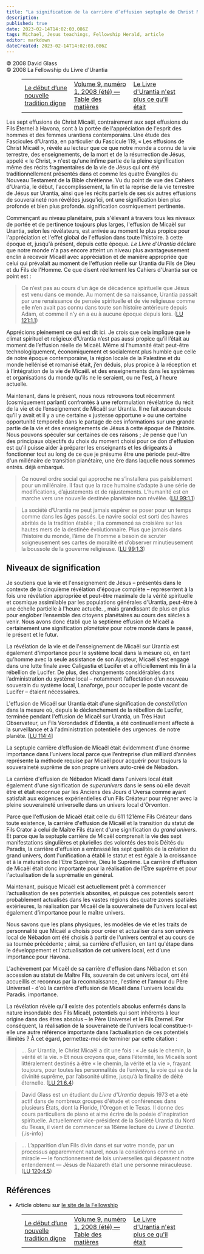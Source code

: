 ```yaml
---
title: "La signification de la carrière d’effusion septuple de Christ Micaël"
description: 
published: true
date: 2023-02-14T14:02:03.086Z
tags: Michael, Jesus teachings, Fellowship Herald, article
editor: markdown
dateCreated: 2023-02-14T14:02:03.086Z
---
```


<p class="v-card v-sheet theme--light grey lighten-3 px-2">© 2008 David Glass<br>© 2008 La Fellowship du Livre d'Urantia</p>
<figure class="table chapter-navigator">
  <table>
    <tbody>
      <tr>
        <td>
        <a href="/fr/article/The_Start_of_a_Worthy_New_Tradition">
          <span class="mdi mdi-arrow-left-drop-circle"></span><span class="pl-2">Le début d’une nouvelle tradition digne</span>
        </a>
        </td>
        <td>
        <a href="/fr/index/articles_herald#volume-9-numéro-1-2008-été">
          <span class="mdi mdi-book-open-variant"></span><span class="pl-2">Volume 9, numéro 1, 2008 (été) — Table des matières</span>
        </a>
        </td>
        <td>
        <a href="/fr/article/Halbert_Katzen/The_Urantia_Book_Is_Not_What_It_Used_To_Be">
          <span class="pr-2">Le Livre d'Urantia n'est plus ce qu'il était</span><span class="mdi mdi-arrow-right-drop-circle"></span>
        </a>
        </td>
      </tr>
    </tbody>
  </table>
</figure>



Les sept effusions de Christ Micaël, contrairement aux sept effusions du Fils Éternel à Havona, sont à la portée de l'appréciation de l'esprit des hommes et des femmes urantiens contemporains. Une étude des Fascicules d'Urantia, en particulier du Fascicule 119, « Les effusions de Christ Micaël », révèle au lecteur que ce que notre monde a connu de la vie terrestre, des enseignements, de la mort et de la résurrection de Jésus, appelé « le Christ, » n'est qu'une infime partie de la pleine signification même des récits fragmentaires de la vie de Jésus qui ont été traditionnellement présentés dans et comme les quatre Évangiles du Nouveau Testament de la Bible chrétienne. Vu du point de vue des Cahiers d'Urantia, le début, l'accomplissement, la fin et la reprise de la vie terrestre de Jésus sur Urantia, ainsi que les récits partiels de ses six autres effusions de souveraineté non révélées jusqu'ici, ont une signification bien plus profonde et bien plus profonde. signification cosmiquement pertinente. 

Commençant au niveau planétaire, puis s'élevant à travers tous les niveaux de portée et de pertinence toujours plus larges, l'effusion de Micaël sur Urantia, selon les révélateurs, est arrivée au moment le plus propice pour l'appréciation et l'effet global de l'effusion dans toute l'histoire. à cette époque et, jusqu'à présent, depuis cette époque. _Le Livre d'Urantia_ déclare que notre monde n'a pas encore atteint un niveau plus avantageusement enclin à recevoir Micaël avec appréciation et de manière appropriée que celui qui prévalait au moment de l'effusion réelle sur Urantia du Fils de Dieu et du Fils de l'Homme. Ce que disent réellement les Cahiers d'Urantia sur ce point est : 

> Ce n’est pas au cours d’un âge de décadence spirituelle que Jésus est venu dans ce monde. Au moment de sa naissance, Urantia passait par une renaissance de pensée spirituelle et de vie religieuse comme elle n’en avait pas connu dans toute son histoire antérieure depuis Adam, et comme il n’y en a eu à aucune époque depuis lors. (<a id="a17_332"></a>[LU 121:1.1](/fr/The_Urantia_Book/121#p1_1))

Apprécions pleinement ce qui est dit ici. Je crois que cela implique que le climat spirituel et religieux d’Urantia n’est pas aussi propice qu’il l’était au moment de l’effusion réelle de Micaël. Même si l’humanité était peut-être technologiquement, économiquement et socialement plus humble que celle de notre époque contemporaine, la région locale de la Palestine et du monde hellénisé et romanisé était, j’en déduis, plus propice à la réception et à l’intégration de la vie de Micaël. et des enseignements dans les systèmes et organisations du monde qu'ils ne le seraient, ou ne l'est, à l'heure actuelle. 

Maintenant, dans le présent, nous nous retrouvons tout récemment (cosmiquement parlant) confrontés à une reformulation révélatrice du récit de la vie et de l’enseignement de Micaël sur Urantia. Il ne fait aucun doute qu’il y avait et il y a une certaine « justesse opportune » ou une certaine opportunité temporelle dans le partage de ces informations sur une grande partie de la vie et des enseignements de Jésus à cette époque de l’histoire. Nous pouvons spéculer sur certaines de ces raisons ; Je pense que l'un des principaux objectifs du choix du moment choisi pour ce don d'effusion est qu'il puisse aider à préparer les enseignants et les dirigeants à fonctionner tout au long de ce que je présume être une période peut-être d'un millénaire de transition planétaire, une ère dans laquelle nous sommes entrés. déjà embarqué. 

> Ce nouvel ordre social qui approche ne s’installera pas paisiblement pour un millénaire. Il faut que la race humaine s’adapte à une série de modifications, d’ajustements et de rajustements. L’humanité est en marche vers une nouvelle destinée planétaire non révélée. (<a id="a23_269"></a>[LU 99:1.1](/fr/The_Urantia_Book/99#p1_1))

> La société d’Urantia ne peut jamais espérer se poser pour un temps comme dans les âges passés. Le navire social est sorti des havres abrités de la tradition établie ; il a commencé sa croisière sur les hautes mers de la destinée évolutionnaire. Plus que jamais dans l’histoire du monde, l’âme de l’homme a besoin de scruter soigneusement ses cartes de moralité et d’observer minutieusement la boussole de la gouverne religieuse. (<a id="a25_432"></a>[LU 99:1.3](/fr/The_Urantia_Book/99#p1_3))

## Niveaux de signification 

Je soutiens que la vie et l'enseignement de Jésus – présentés dans le contexte de la cinquième révélation d'époque complète – représentent à la fois une révélation appropriée et peut-être maximale de la vérité spirituelle et cosmique assimilable par les populations générales d'Urantia, peut-être à une échelle partielle à l'heure actuelle. , mais grandissant de plus en plus pour englober l’ensemble des citoyens planétaires au cours des siècles à venir. Nous avons donc établi que la septième effusion de Micaël a certainement une signification _planétaire_ pour notre monde dans le passé, le présent et le futur. 

La révélation de la vie et de l'enseignement de Micaël sur Urantia est également d'importance pour le système local dans la mesure où, en tant qu'homme avec la seule assistance de son Ajusteur, Micaël s'est engagé dans une lutte finale avec Caligastia et Lucifer et a officiellement mis fin à la rébellion de Lucifer. De plus, des changements considérables dans l’administration du système local – notamment l’affectation d’un nouveau souverain du système local, Lanaforge, pour occuper le poste vacant de Lucifer – étaient nécessaires. 

L'effusion de Micaël sur Urantia était d'une signification de _constellation_ dans la mesure où, depuis le déclenchement de la rébellion de Lucifer, terminée pendant l'effusion de Micaël sur Urantia, un Très Haut Observateur, un Fils Vorondadek d'Edentia, a été continuellement affecté à la surveillance et à l'administration potentielle des urgences. de notre planète. <a id="a33_370"></a>[[LU 114:4](/fr/The_Urantia_Book/114#p4)] 

La septuple carrière d’effusion de Micaël était évidemment d’une énorme importance dans l’univers local parce que l’entreprise d’un milliard d’années représente la méthode requise par Micaël pour acquérir pour toujours la souveraineté suprême de son propre univers auto-créé de Nébadon. 

La carrière d'effusion de Nébadon Micaël dans l'univers local était également d'une signification de _superunivers_ dans le sens où elle devait être et était reconnue par les Anciens des Jours d'Uversa comme ayant satisfait aux exigences expérientielles d'un Fils Créateur pour régner avec la pleine souveraineté universelle dans un univers local d'Orvonton. 

Parce que l'effusion de Micaël était celle du 611 121ème Fils Créateur dans toute existence, la carrière d'effusion de Micaël et la transition du statut de Fils Crator à celui de Maître Fils étaient d'une signification du _grand univers_. Et parce que la septuple carrière de Micaël comprenait la vie des sept manifestations singulières et plurielles des volontés des trois Déités du Paradis, la carrière d'effusion a embrassé les sept qualités de la création du grand univers, dont l'unification a établi le statut et est égale à la croissance et à la maturation de l'Etre Suprême, Dieu le Suprême. La carrière d'effusion de Micaël était donc importante pour la réalisation de l'Être suprême et pour l'actualisation de la suprématie en général. 

Maintenant, puisque Micaël est actuellement prêt à commencer l’actualisation de ses potentiels absonites, et puisque ces potentiels seront probablement actualisés dans les vastes régions des quatre zones spatiales extérieures, la réalisation par Micaël de la souveraineté de l’univers local est également d’importance pour le maître univers. 

Nous savons que les plans physiques, les modèles de vie et les traits de personnalité que Micaël a choisis pour créer et actualiser dans son univers local de Nébadon ont été choisis à partir de l'univers central et au cours de sa tournée précédente ; ainsi, sa carrière d'effusion, en tant qu'étape dans le développement et l'actualisation de cet univers local, est d'une importance pour Havona. 

L'achèvement par Micaël de sa carrière d'effusion dans Nébadon et son accession au statut de Maître Fils, souverain de cet univers local, ont été accueillis et reconnus par la reconnaissance, l'estime et l'amour du Père Universel - d'où la carrière d'effusion de Micaël dans l'univers local du Paradis. importance. 

La révélation révèle qu'il existe des potentiels absolus enfermés dans la nature insondable des Fils Micaël, potentiels qui sont inhérents à leur origine dans des êtres absolus – le Père Universel et le Fils Éternel. Par conséquent, la réalisation de la souveraineté de l’univers local constitue-t-elle une autre référence importante dans l’actualisation de ces potentiels illimités ? À cet égard, permettez-moi de terminer par cette citation : 

> ... Sur Urantia, le Christ Micaël a dit une fois : « Je suis le chemin, la vérité et la vie. » Et nous croyons que, dans l’éternité, les Micaëls sont littéralement destinés à être « le chemin, la vérité et la vie », frayant toujours, pour toutes les personnalités de l’univers, la voie qui va de la divinité suprême, par l’absonité ultime, jusqu’à la finalité de déité éternelle. (<a id="a49_383"></a>[LU 21:6.4](/fr/The_Urantia_Book/21#p6_4))

> David Glass est un étudiant du _Livre d'Urantia_ depuis 1973 et a été actif dans de nombreux groupes d'étude et conférences dans plusieurs États, dont la Floride, l'Oregon et le Texas. Il donne des cours particuliers de piano et aime écrire de la poésie d'inspiration spirituelle. Actuellement vice-président de la Société Urantia du Nord du Texas, il vient de commencer sa 16ème lecture du _Livre d'Urantia_.  
{.is-info}

> ... L’apparition d’un Fils divin dans et sur votre monde, par un processus apparemment naturel, nous la considérons comme un miracle — le fonctionnement de lois universelles qui dépassent notre entendement — Jésus de Nazareth était une personne miraculeuse. (<a id="a54_261"></a>[LU 120:4.5](/fr/The_Urantia_Book/120#p4_5))

## Références

- Article obtenu sur [le site de la Fellowship](https://urantia-book.org/archive/newsletters/herald/)



<figure class="table chapter-navigator">
  <table>
    <tbody>
      <tr>
        <td>
        <a href="/fr/article/The_Start_of_a_Worthy_New_Tradition">
          <span class="mdi mdi-arrow-left-drop-circle"></span><span class="pl-2">Le début d’une nouvelle tradition digne</span>
        </a>
        </td>
        <td>
        <a href="/fr/index/articles_herald#volume-9-numéro-1-2008-été">
          <span class="mdi mdi-book-open-variant"></span><span class="pl-2">Volume 9, numéro 1, 2008 (été) — Table des matières</span>
        </a>
        </td>
        <td>
        <a href="/fr/article/Halbert_Katzen/The_Urantia_Book_Is_Not_What_It_Used_To_Be">
          <span class="pr-2">Le Livre d'Urantia n'est plus ce qu'il était</span><span class="mdi mdi-arrow-right-drop-circle"></span>
        </a>
        </td>
      </tr>
    </tbody>
  </table>
</figure>
